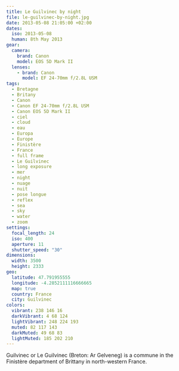 ```yaml
---
title: Le Guilvinec by night
file: le-guilvinec-by-night.jpg
date: 2013-05-08 21:05:00 +02:00
dates:
  iso: 2013-05-08
  human: 8th May 2013
gear:
  camera:
    brand: Canon
    model: EOS 5D Mark II
  lenses:
    - brand: Canon
      model: EF 24-70mm f/2.8L USM
tags:
  - Bretagne
  - Britany
  - Canon
  - Canon EF 24-70mm f/2.8L USM
  - Canon EOS 5D Mark II
  - ciel
  - cloud
  - eau
  - Europa
  - Europe
  - Finistère
  - France
  - full frame
  - Le Guilvinec
  - long exposure
  - mer
  - night
  - nuage
  - nuit
  - pose longue
  - reflex
  - sea
  - sky
  - water
  - zoom
settings:
  focal_length: 24
  iso: 400
  aperture: 11
  shutter_speed: "30"
dimensions:
  width: 3500
  height: 2333
geo:
  latitude: 47.791955555
  longitude: -4.2852111116666665
  map: true
  country: France
  city: Guilvinec
colors:
  vibrant: 238 146 16
  darkVibrant: 4 68 124
  lightVibrant: 248 224 193
  muted: 82 117 143
  darkMuted: 49 68 83
  lightMuted: 185 202 210
---
```


Guilvinec or Le Guilvinec (Breton: Ar Gelveneg) is a commune in the Finistère department of Brittany in north-western France.
